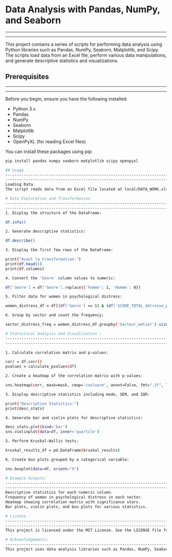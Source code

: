 # Data Analysis with Pandas, NumPy, and Seaborn
--------------------------------------------------------------------------------------------------------------------------------------------
--------------------------------------------------------------------------------------------------------------------------------------------
This project contains a series of scripts for performing data analysis using Python libraries such as Pandas, NumPy, Seaborn, Matplotlib, and Scipy. The scripts load data from an Excel file, perform various data manipulations, and generate descriptive statistics and visualizations.

## Prerequisites
--------------------------------------------------------------------------------------------------------------------------------------------
--------------------------------------------------------------------------------------------------------------------------------------------
Before you begin, ensure you have the following installed:

- Python 3.x
- Pandas
- NumPy
- Seaborn
- Matplotlib
- Scipy
- OpenPyXL (for reading Excel files)

You can install these packages using pip:

```bash
pip install pandas numpy seaborn matplotlib scipy openpyxl

## Usage 
--------------------------------------------------------------------------------------------------------------------------------------------
--------------------------------------------------------------------------------------------------------------------------------------------
Loading Data
The script reads data from an Excel file located at local/DATA_WORK.xlsx. Modify the path in the script if your file is located elsewhere.

# Data Exploration and Transformation
--------------------------------------------------------------------------------------------------------------------------------------------
--------------------------------------------------------------------------------------------------------------------------------------------
1. Display the structure of the DataFrame:

df.info()

2. Generate descriptive statistics:

df.describe()

3. Display the first few rows of the DataFrame:

print("Avant la transformation:")
print(df.head())
print(df.columns)

4. Convert the 'Genre' column values to numeric:

df['Genre'] = df['Genre'].replace({'Femme': 1, 'Homme': 0})

5. Filter data for women in psychological distress:

women_distress_df = df[(df['Genre'] == 1) & (df['SCORE_TOTAL_détresse_psychologique_au_travail'] == 1)]

6. Group by sector and count the frequency:

sector_distress_freq = women_distress_df.groupby('Secteur_métier').size().reset_index(name='Frequency')

# Statistical Analysis and Visualization :
--------------------------------------------------------------------------------------------------------------------------------------------
--------------------------------------------------------------------------------------------------------------------------------------------

1. Calculate correlation matrix and p-values:

corr = df.corr()
pvalues = calculate_pvalues(df)

2. Create a heatmap of the correlation matrix with p-values:

sns.heatmap(corr, mask=mask, cmap='coolwarm', annot=False, fmt=".2f", linewidths=.5, cbar_kws={"shrink": .5}, ax=ax)

3. Display descriptive statistics including mode, SEM, and IQR:

print("Descriptive Statistics:")
print(desc_stats)

4. Generate bar and violin plots for descriptive statistics:

desc_stats.plot(kind='bar')
sns.violinplot(data=df, inner='quartile')

5. Perform Kruskal-Wallis tests:

kruskal_results_df = pd.DataFrame(kruskal_results)

6. Create box plots grouped by a categorical variable:

sns.boxplot(data=df, orient="h")

# Example Outputs:
--------------------------------------------------------------------------------------------------------------------------------------------
--------------------------------------------------------------------------------------------------------------------------------------------
Descriptive statistics for each numeric column.
Frequency of women in psychological distress in each sector.
Heatmap showing correlation matrix with significance stars.
Bar plots, violin plots, and box plots for various statistics.

# License :
--------------------------------------------------------------------------------------------------------------------------------------------
--------------------------------------------------------------------------------------------------------------------------------------------
This project is licensed under the MIT License. See the LICENSE file for details.

# Acknowledgements:
--------------------------------------------------------------------------------------------------------------------------------------------
This project uses data analysis libraries such as Pandas, NumPy, Seaborn, Matplotlib, and Scipy. Special thanks to the open-source community for providing these tools.
